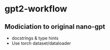 # gpt2-workflow
## Modiciation to original nano-gpt
* docstrings & type hints
* Use torch dataset/dataloader